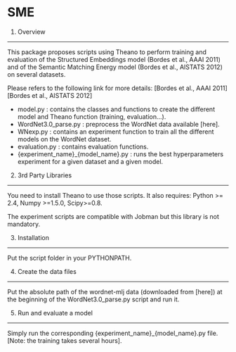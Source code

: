 SME
===

1. Overview
-----------------------------------------------------------------

This package proposes scripts using Theano to perform training and evaluation
of the Structured Embeddings model (Bordes et al., AAAI 2011) and of the
Semantic Matching Energy model (Bordes et al., AISTATS 2012) on several
datasets.

Please refers to the following link for more details: 
[Bordes et al., AAAI 2011] 
[Bordes et al., AISTATS 2012]

- model.py : contains the classes and functions to create the different model
             and Theano function (training, evaluation...).
- WordNet3.0_parse.py : preprocess the WordNet data available [here].
- WNexp.py : contains an experiment function to train all the different models
             on the WordNet dataset.
- evaluation.py : contains evaluation functions.
- {experiment_name}_{model_name}.py : runs the best hyperparameters experiment
                                      for a given dataset and a given model.


2. 3rd Party Libraries
-----------------------------------------------------------------

You need to install Theano to use those scripts. It also requires:
Python >= 2.4, Numpy >=1.5.0, Scipy>=0.8.

The experiment scripts are compatible with Jobman but this library is not
mandatory.


3. Installation
-----------------------------------------------------------------

Put the script folder in your PYTHONPATH.


4. Create the data files
-----------------------------------------------------------------

Put the absolute path of the wordnet-mlj data (downloaded from [here]) at the
beginning of the WordNet3.0_parse.py script and run it.

5. Run and evaluate a model
-----------------------------------------------------------------

Simply run the corresponding {experiment_name}_{model_name}.py file.
[Note: the training takes several hours].
